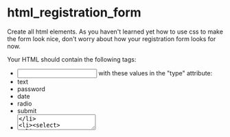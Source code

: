 # html_registration_form

Create all html elements. As you haven't learned yet how to use css to make the form look nice, don't worry about how your registration form looks for now.

Your HTML should contain the following tags:

- <input> with these values in the "type" attribute:
- text
- password
- date
- radio
- submit
- <textarea>
- <select>
  
